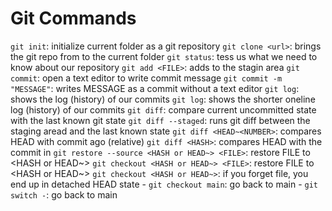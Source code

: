 # Git Commands

`git init`: initialize current folder as a git repository
`git clone <url>`: brings the git repo from <url> to the current folder
`git status`: tess us what we need to know about our repository
`git add <FILE>`: adds <FILE> to the stagin area
`git commit`: open a text editor to write commit message
`git commit -m "MESSAGE"`: writes MESSAGE as a commit without a text editor
`git log`: shows the log (history) of our commits
`git log`: shows the shorter oneline log (history) of our commits
`git diff`: compare current uncommitted state with the last known git state
`git diff --staged`: runs git diff between the staging aread and the last known state
`git diff <HEAD~<NUMBER>`: compares HEAD with commit <NUMBER> ago (relative)
`git diff <HASH>`: compares HEAD with the commit in <HASH>
`git restore --source <HASH or HEAD~> <FILE>`: restore FILE to <HASH or HEAD~>
`git checkout <HASH or HEAD~> <FILE>`: restore FILE to <HASH or HEAD~>
`git checkout <HASH or HEAD~>`: if you forget file, you end up in detached HEAD state - `git checkout main`: go back to main - `git switch -`: go back to main
